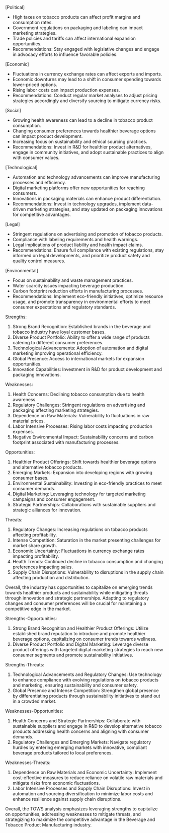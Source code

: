 [Political]
- High taxes on tobacco products can affect profit margins and consumption rates.
- Government regulations on packaging and labeling can impact marketing strategies.
- Trade policies and tariffs can affect international expansion opportunities.
- Recommendations: Stay engaged with legislative changes and engage in advocacy efforts to influence favorable policies.

[Economic]
- Fluctuations in currency exchange rates can affect exports and imports.
- Economic downturns may lead to a shift in consumer spending towards lower-priced options.
- Rising labor costs can impact production expenses.
- Recommendations: Conduct regular market analyses to adjust pricing strategies accordingly and diversify sourcing to mitigate currency risks.

[Social]
- Growing health awareness can lead to a decline in tobacco product consumption.
- Changing consumer preferences towards healthier beverage options can impact product development.
- Increasing focus on sustainability and ethical sourcing practices.
- Recommendations: Invest in R&D for healthier product alternatives, engage in community initiatives, and adopt sustainable practices to align with consumer values.

[Technological]
- Automation and technology advancements can improve manufacturing processes and efficiency.
- Digital marketing platforms offer new opportunities for reaching consumers.
- Innovations in packaging materials can enhance product differentiation.
- Recommendations: Invest in technology upgrades, implement data-driven marketing strategies, and stay updated on packaging innovations for competitive advantages.

[Legal]
- Stringent regulations on advertising and promotion of tobacco products.
- Compliance with labeling requirements and health warnings.
- Legal implications of product liability and health impact claims.
- Recommendations: Ensure full compliance with existing regulations, stay informed on legal developments, and prioritize product safety and quality control measures.

[Environmental]
- Focus on sustainability and waste management practices.
- Water scarcity issues impacting beverage production.
- Carbon footprint reduction efforts in manufacturing processes.
- Recommendations: Implement eco-friendly initiatives, optimize resource usage, and promote transparency in environmental efforts to meet consumer expectations and regulatory standards.

Strengths:
1. Strong Brand Recognition: Established brands in the beverage and tobacco industry have loyal customer bases.
2. Diverse Product Portfolio: Ability to offer a wide range of products catering to different consumer preferences.
3. Technological Advancements: Adoption of automation and digital marketing improving operational efficiency.
4. Global Presence: Access to international markets for expansion opportunities.
5. Innovation Capabilities: Investment in R&D for product development and packaging innovations.

Weaknesses:
1. Health Concerns: Declining tobacco consumption due to health awareness.
2. Regulatory Challenges: Stringent regulations on advertising and packaging affecting marketing strategies.
3. Dependence on Raw Materials: Vulnerability to fluctuations in raw material prices.
4. Labor Intensive Processes: Rising labor costs impacting production expenses.
5. Negative Environmental Impact: Sustainability concerns and carbon footprint associated with manufacturing processes.

Opportunities:
1. Healthier Product Offerings: Shift towards healthier beverage options and alternative tobacco products.
2. Emerging Markets: Expansion into developing regions with growing consumer bases.
3. Environmental Sustainability: Investing in eco-friendly practices to meet consumer demands.
4. Digital Marketing: Leveraging technology for targeted marketing campaigns and consumer engagement.
5. Strategic Partnerships: Collaborations with sustainable suppliers and strategic alliances for innovation.

Threats:
1. Regulatory Changes: Increasing regulations on tobacco products affecting profitability.
2. Intense Competition: Saturation in the market presenting challenges for market share growth.
3. Economic Uncertainty: Fluctuations in currency exchange rates impacting profitability.
4. Health Trends: Continued decline in tobacco consumption and changing preferences impacting sales.
5. Supply Chain Disruptions: Vulnerability to disruptions in the supply chain affecting production and distribution.

Overall, the industry has opportunities to capitalize on emerging trends towards healthier products and sustainability while mitigating threats through innovation and strategic partnerships. Adapting to regulatory changes and consumer preferences will be crucial for maintaining a competitive edge in the market.

Strengths-Opportunities:
1. Strong Brand Recognition and Healthier Product Offerings: Utilize established brand reputation to introduce and promote healthier beverage options, capitalizing on consumer trends towards wellness.
2. Diverse Product Portfolio and Digital Marketing: Leverage diverse product offerings with targeted digital marketing strategies to reach new consumer segments and promote sustainability initiatives.

Strengths-Threats:
1. Technological Advancements and Regulatory Changes: Use technology to enhance compliance with evolving regulations on tobacco products and marketing, ensuring sustainability and consumer safety.
2. Global Presence and Intense Competition: Strengthen global presence by differentiating products through sustainability initiatives to stand out in a crowded market.

Weaknesses-Opportunities:
1. Health Concerns and Strategic Partnerships: Collaborate with sustainable suppliers and engage in R&D to develop alternative tobacco products addressing health concerns and aligning with consumer demands.
2. Regulatory Challenges and Emerging Markets: Navigate regulatory hurdles by entering emerging markets with innovative, compliant beverage products tailored to local preferences.

Weaknesses-Threats:
1. Dependence on Raw Materials and Economic Uncertainty: Implement cost-effective measures to reduce reliance on volatile raw materials and mitigate risks from economic fluctuations.
2. Labor Intensive Processes and Supply Chain Disruptions: Invest in automation and sourcing diversification to minimize labor costs and enhance resilience against supply chain disruptions.

Overall, the TOWS analysis emphasizes leveraging strengths to capitalize on opportunities, addressing weaknesses to mitigate threats, and strategizing to maximize the competitive advantage in the Beverage and Tobacco Product Manufacturing industry.

